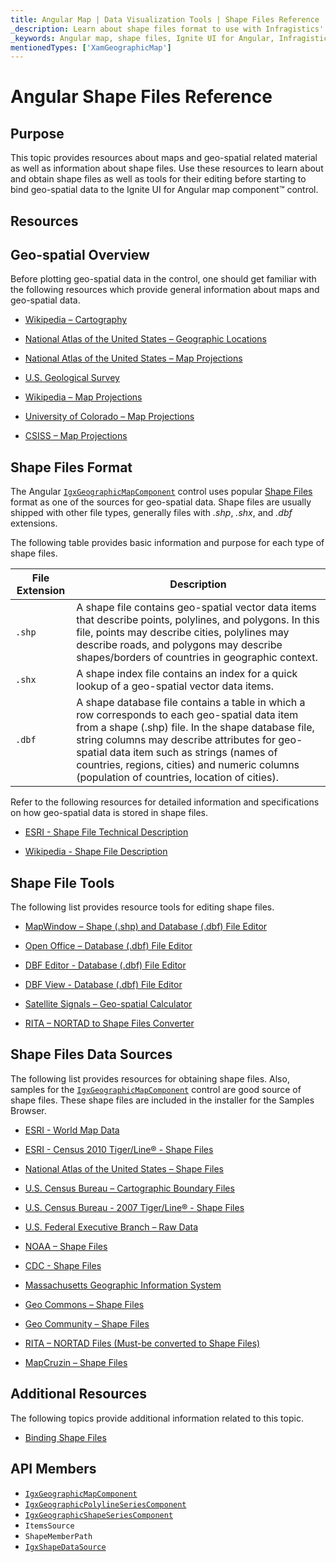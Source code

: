 ```yaml
---
title: Angular Map | Data Visualization Tools | Shape Files Reference | Shape Files Editing | Infragistics
_description: Learn about shape files format to use with Infragistics' Angular map. Check out Ignite UI for Angular map tutorials!
_keywords: Angular map, shape files, Ignite UI for Angular, Infragistics, shape editing
mentionedTypes: ['XamGeographicMap']
---
```


# Angular Shape Files Reference

## Purpose

This topic provides resources about maps and geo-spatial related material as well as information about shape files. Use these resources to learn about and obtain shape files as well as tools for their editing before starting to bind geo-spatial data to the Ignite UI for Angular map component™ control.

## Resources

## Geo-spatial Overview

Before plotting geo-spatial data in the control, one should get familiar with the following resources which provide general information about maps and geo-spatial data.

-   [Wikipedia – Cartography](http://en.wikipedia.org/wiki/Cartography)

-   [National Atlas of the United States – Geographic Locations](http://nationalatlas.gov/articles/mapping/a_latlong.html)

-   [National Atlas of the United States – Map Projections](http://nationalatlas.gov/articles/mapping/a_projections.html)

-   [U.S. Geological Survey](http://www.usgs.gov/)

-   [Wikipedia – Map Projections](http://en.wikipedia.org/wiki/Map_projection)

-   [University of Colorado – Map Projections](http://www.colorado.edu/geography/gcraft/notes/mapproj/mapproj_f.html)

-   [CSISS – Map Projections](http://www.csiss.org/map-projections/index.html)

## Shape Files Format

The Angular [`IgxGeographicMapComponent`]({environment:dvApiBaseUrl}/products/ignite-ui-angular/api/docs/typescript/latest/classes/igxgeographicmapcomponent.html) control uses popular [Shape Files](http://en.wikipedia.org/wiki/Shapefile#Overview) format as one of the sources for geo-spatial data. Shape files are usually shipped with other file types, generally files with  _.shp_, _.shx_, and _.dbf_  extensions.

The following table provides basic information and purpose for each type of shape files.

| File Extension | Description                                                                                                                                                                                                                                                                                                                                     |
| -------------- | ----------------------------------------------------------------------------------------------------------------------------------------------------------------------------------------------------------------------------------------------------------------------------------------------------------------------------------------------- |
| `.shp`         | A shape file contains geo-spatial vector data items that describe points, polylines, and polygons. In this file, points may describe cities, polylines may describe roads, and polygons may describe shapes/borders of countries in geographic context.                                                                                         |
| `.shx`         | A shape index file contains an index for a quick lookup of a geo-spatial vector data items.                                                                                                                                                                                                                                                     |
| `.dbf`         | A shape database file contains a table in which a row corresponds to each geo-spatial data item from a shape (.shp) file. In the shape database file, string columns may describe attributes for geo-spatial data item such as strings (names of countries, regions, cities) and numeric columns (population of countries, location of cities). |

Refer to the following resources for detailed information and specifications on how geo-spatial data is stored in shape files.

-   [ESRI - Shape File Technical Description](http://www.esri.com/library/whitepapers/pdfs/shapefile.pdf)

-   [Wikipedia - Shape File Description](http://en.wikipedia.org/wiki/Shapefile#Overview)

## Shape File Tools

The following list provides resource tools for editing shape files.

-   [MapWindow – Shape (.shp) and Database (.dbf) File Editor](http://www.mapwindow.org/)

-   [Open Office – Database (.dbf) File Editor](http://openoffice.org/)

-   [DBF Editor - Database (.dbf) File Editor](http://dbfeditor.com/)

-   [DBF View - Database (.dbf) File Editor](http://dbfview.com/view-dbf-file.html)

-   [Satellite Signals – Geo-spatial Calculator](http://www.satsig.net/degrees-minutes-seconds-calculator.htm)

-   [RITA – NORTAD to Shape Files Converter](http://www.bts.gov/publications/north_american_transportation_atlas_data/html/data_converter.html)

## Shape Files Data Sources

The following list provides resources for obtaining shape files. Also, samples for the [`IgxGeographicMapComponent`]({environment:dvApiBaseUrl}/products/ignite-ui-angular/api/docs/typescript/latest/classes/igxgeographicmapcomponent.html) control are good source of shape files. These shape files are included in the installer for the Samples Browser.

-   [ESRI - World Map Data](http://www.esri.com/data/download/basemap/index.html)

-   [ESRI - Census 2010 Tiger/Line® - Shape Files](http://www.census.gov/geo/www/tiger/tgrshp2010/tgrshp2010.html)

-   [National Atlas of the United States – Shape Files](http://www.nationalatlas.gov/atlasftp.html)

-   [U.S. Census Bureau – Cartographic Boundary Files](http://www.census.gov/geo/www/cob/index.html)

-   [U.S. Census Bureau - 2007 Tiger/Line® - Shape Files](http://www.census.gov/cgi-bin/geo/shapefiles/national-files)

-   [U.S. Federal Executive Branch – Raw Data](https://explore.data.gov/catalog/raw/)

-   [NOAA – Shape Files](http://www.nws.noaa.gov/geodata/)

-   [CDC - Shape Files](http://wwwn.cdc.gov/epiinfo/script/shapefiles.aspx)

-   [Massachusetts Geographic Information System](http://www.mass.gov/mgis/massgis.htm)

-   [Geo Commons – Shape Files](http://geocommons.com/searches?query=shapefiles)

-   [Geo Community – Shape Files](http://data.geocomm.com/catalog/)

-   [RITA – NORTAD Files (Must-be converted to Shape Files)](http://www.bts.gov/publications/north_american_transportation_atlas_data/)

-   [MapCruzin – Shape Files](http://www.mapcruzin.com/download-free-arcgis-shapefiles.htm)

## Additional Resources

The following topics provide additional information related to this topic.

-   [Binding Shape Files](geo-map-binding-shp-file.md)

## API Members

-   [`IgxGeographicMapComponent`]({environment:dvApiBaseUrl}/products/ignite-ui-angular/api/docs/typescript/latest/classes/igxgeographicmapcomponent.html)
-   [`IgxGeographicPolylineSeriesComponent`]({environment:dvApiBaseUrl}/products/ignite-ui-angular/api/docs/typescript/latest/classes/igxgeographicpolylineseriescomponent.html)
-   [`IgxGeographicShapeSeriesComponent`]({environment:dvApiBaseUrl}/products/ignite-ui-angular/api/docs/typescript/latest/classes/igxgeographicshapeseriescomponent.html)
-   `ItemsSource`
-   `ShapeMemberPath`
-   [`IgxShapeDataSource`]({environment:dvApiBaseUrl}/products/ignite-ui-angular/api/docs/typescript/latest/classes/igxshapedatasource.html)
